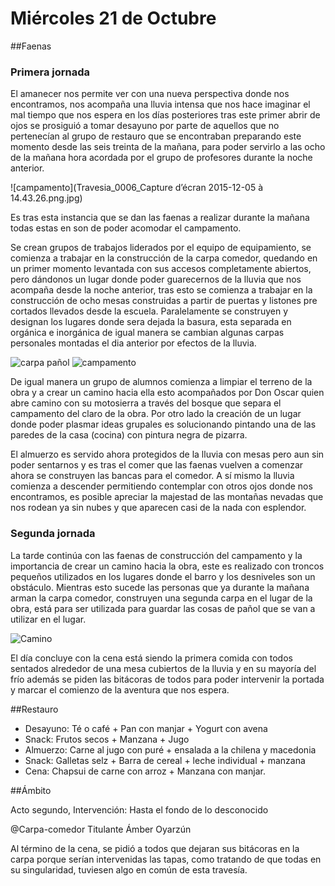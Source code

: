 # Miércoles 21 de Octubre

##Faenas

### Primera jornada
El amanecer nos permite ver con una nueva perspectiva donde nos encontramos, nos acompaña una lluvia intensa que nos hace imaginar el mal tiempo que nos espera en los días posteriores tras este primer abrir de ojos se prosiguió  a tomar desayuno  por parte de aquellos que no pertenecían al grupo de restauro que se encontraban preparando este momento desde las seis treinta de la mañana, para poder servirlo a las ocho de la mañana hora acordada por el grupo de profesores durante la noche anterior.

![campamento](Travesia_0006_Capture d’écran 2015-12-05 à 14.43.26.png.jpg)

Es tras esta instancia  que se dan las faenas a realizar durante la mañana todas estas en son de poder acomodar el campamento.

Se crean grupos de trabajos liderados por el equipo de equipamiento, se comienza a trabajar en la construcción de la carpa comedor, quedando en un primer momento levantada con sus accesos completamente abiertos, pero dándonos un lugar donde poder guarecernos de la lluvia que nos acompaña desde la noche anterior, tras esto se comienza a trabajar en la construcción de ocho mesas construidas a partir de puertas y listones pre cortados llevados desde la escuela. Paralelamente se construyen y designan  los lugares donde sera dejada la basura, esta separada en orgánica e inorgánica de igual manera se cambian algunas carpas personales montadas el dia anterior por efectos de la lluvia.

![carpa pañol](CarpaPanol.png)
![campamento](CarpaCampemento.png)


De igual manera un grupo de alumnos comienza a limpiar el terreno de la obra y a crear un camino hacia ella esto acompañados por Don Oscar quien abre camino con su motosierra a través del bosque que separa el campamento del claro de la obra. Por otro lado la creación de un lugar donde poder plasmar ideas grupales es solucionando pintando una de las paredes de la casa (cocina) con pintura negra de pizarra.

El almuerzo es servido ahora protegidos de la lluvia con mesas pero aun sin poder sentarnos y es tras el comer que las faenas vuelven a comenzar ahora se construyen las bancas para el comedor. A sí mismo la lluvia comienza a descender permitiendo contemplar con otros ojos donde nos encontramos, es posible apreciar la majestad de las montañas nevadas que nos rodean ya sin nubes y que aparecen casi de la nada con esplendor.


### Segunda jornada 

La tarde continúa con las faenas de construcción del campamento y la importancia de crear un camino hacia la obra, este es realizado con troncos pequeños utilizados en los lugares donde el barro y los desniveles son un obstáculo. Mientras esto sucede las personas que ya durante la mañana arman la carpa comedor, construyen una segunda carpa en el lugar de la obra, está para ser utilizada para guardar las cosas de pañol que se van a utilizar en el lugar.

![Camino](Camino.png)

El día concluye con la cena está siendo la primera comida con todos sentados alrededor de una mesa cubiertos de la lluvia y en su mayoría del frío además se piden las bitácoras de todos para poder intervenir la portada y marcar el comienzo de la aventura que nos espera.

   	
##Restauro

- Desayuno: Té o café + Pan con manjar + Yogurt con avena
- Snack: Frutos secos + Manzana + Jugo
- Almuerzo: Carne al jugo con puré + ensalada a la chilena y macedonia
- Snack: Galletas selz + Barra de cereal + leche individual + manzana
- Cena: Chapsui de carne con arroz + Manzana con manjar. 



##Ámbito

Acto segundo, Intervención: Hasta el fondo de lo desconocido

@Carpa-comedor Titulante Ámber Oyarzún

Al término de la cena, se pidió a todos que dejaran sus bitácoras en la carpa porque serían intervenidas las tapas, como tratando de que todas en su singularidad, tuviesen algo en común de esta travesía.


